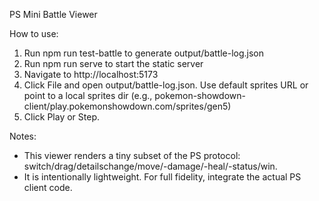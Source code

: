 PS Mini Battle Viewer

How to use:
1) Run npm run test-battle to generate output/battle-log.json
2) Run npm run serve to start the static server
3) Navigate to http://localhost:5173
4) Click File and open output/battle-log.json. Use default sprites URL or point to a local sprites dir (e.g., pokemon-showdown-client/play.pokemonshowdown.com/sprites/gen5)
5) Click Play or Step.

Notes:
- This viewer renders a tiny subset of the PS protocol: switch/drag/detailschange/move/-damage/-heal/-status/win.
- It is intentionally lightweight. For full fidelity, integrate the actual PS client code.

